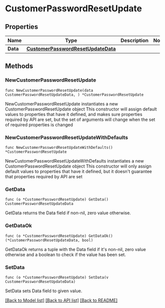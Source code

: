 # CustomerPasswordResetUpdate

## Properties

Name | Type | Description | Notes
------------ | ------------- | ------------- | -------------
**Data** | [**CustomerPasswordResetUpdateData**](CustomerPasswordResetUpdateData.md) |  | 

## Methods

### NewCustomerPasswordResetUpdate

`func NewCustomerPasswordResetUpdate(data CustomerPasswordResetUpdateData, ) *CustomerPasswordResetUpdate`

NewCustomerPasswordResetUpdate instantiates a new CustomerPasswordResetUpdate object
This constructor will assign default values to properties that have it defined,
and makes sure properties required by API are set, but the set of arguments
will change when the set of required properties is changed

### NewCustomerPasswordResetUpdateWithDefaults

`func NewCustomerPasswordResetUpdateWithDefaults() *CustomerPasswordResetUpdate`

NewCustomerPasswordResetUpdateWithDefaults instantiates a new CustomerPasswordResetUpdate object
This constructor will only assign default values to properties that have it defined,
but it doesn't guarantee that properties required by API are set

### GetData

`func (o *CustomerPasswordResetUpdate) GetData() CustomerPasswordResetUpdateData`

GetData returns the Data field if non-nil, zero value otherwise.

### GetDataOk

`func (o *CustomerPasswordResetUpdate) GetDataOk() (*CustomerPasswordResetUpdateData, bool)`

GetDataOk returns a tuple with the Data field if it's non-nil, zero value otherwise
and a boolean to check if the value has been set.

### SetData

`func (o *CustomerPasswordResetUpdate) SetData(v CustomerPasswordResetUpdateData)`

SetData sets Data field to given value.



[[Back to Model list]](../README.md#documentation-for-models) [[Back to API list]](../README.md#documentation-for-api-endpoints) [[Back to README]](../README.md)


